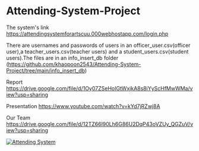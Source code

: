 # Attending-System-Project

The system's link https://attendingsystemforartscuu.000webhostapp.com/login.php

There are usernames and passwords of users in an officer_user.csv(officer user),a teacher_users.csv(teacher users) and a student_users.csv(student users).The files are in an info_insert_db folder (https://github.com/khaopoon2543/Attending-System-Project/tree/main/info_insert_db) 

Report https://drive.google.com/file/d/1Oy07ZSeHoIGtWxjkA8s8iYyScHfMwWMa/view?usp=sharing

Presentation https://www.youtube.com/watch?v=kYd7jRZwj8A

Our Team https://drive.google.com/file/d/12TZ66l90Lh6G86U2DqP43oVZUy_QGZuV/view?usp=sharing

[![Attending System](https://img.youtube.com/vi/kYd7jRZwj8A-Y/0.jpg)](https://www.youtube.com/watch?v=kYd7jRZwj8A "Attending System")
